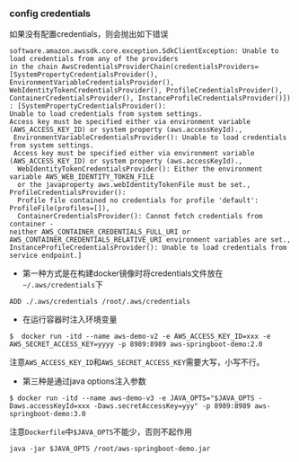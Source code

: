### config credentials

如果没有配置credentials，则会抛出如下错误

```shell
software.amazon.awssdk.core.exception.SdkClientException: Unable to load credentials from any of the providers 
in the chain AwsCredentialsProviderChain(credentialsProviders=[SystemPropertyCredentialsProvider(), 
EnvironmentVariableCredentialsProvider(), WebIdentityTokenCredentialsProvider(), ProfileCredentialsProvider(), 
ContainerCredentialsProvider(), InstanceProfileCredentialsProvider()]) : [SystemPropertyCredentialsProvider(): 
Unable to load credentials from system settings. 
Access key must be specified either via environment variable (AWS_ACCESS_KEY_ID) or system property (aws.accessKeyId).,
 EnvironmentVariableCredentialsProvider(): Unable to load credentials from system settings. 
 Access key must be specified either via environment variable (AWS_ACCESS_KEY_ID) or system property (aws.accessKeyId).,
  WebIdentityTokenCredentialsProvider(): Either the environment variable AWS_WEB_IDENTITY_TOKEN_FILE 
  or the javaproperty aws.webIdentityTokenFile must be set., ProfileCredentialsProvider(): 
  Profile file contained no credentials for profile 'default': ProfileFile(profiles=[]), 
  ContainerCredentialsProvider(): Cannot fetch credentials from container - 
neither AWS_CONTAINER_CREDENTIALS_FULL_URI or AWS_CONTAINER_CREDENTIALS_RELATIVE_URI environment variables are set., 
InstanceProfileCredentialsProvider(): Unable to load credentials from service endpoint.]
```

- 第一种方式是在构建docker镜像时将credentials文件放在`~/.aws/credentials`下

```shell
ADD ./.aws/credentials /root/.aws/credentials
```

- 在运行容器时注入环境变量

```shell
$  docker run -itd --name aws-demo-v2 -e AWS_ACCESS_KEY_ID=xxx -e AWS_SECRET_ACCESS_KEY=yyyy -p 8989:8989 aws-springboot-demo:2.0
```

注意`AWS_ACCESS_KEY_ID`和`AWS_SECRET_ACCESS_KEY`需要大写，小写不行。

- 第三种是通过java options注入参数

```shell
$ docker run -itd --name aws-demo-v3 -e JAVA_OPTS="$JAVA_OPTS -Daws.accessKeyId=xxx -Daws.secretAccessKey=yyy" -p 8989:8989 aws-springboot-demo:3.0
```

注意`Dockerfile`中`$JAVA_OPTS`不能少，否则不起作用

```shell
java -jar $JAVA_OPTS /root/aws-springboot-demo.jar
```
